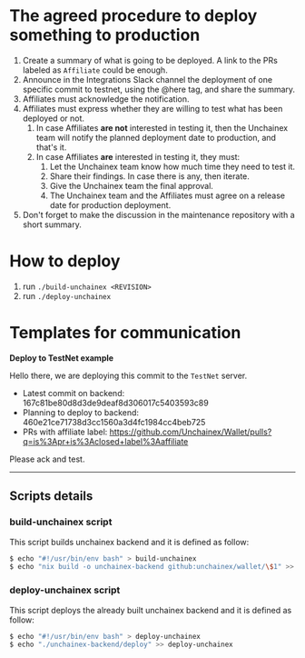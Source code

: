 # The agreed procedure to deploy something to production

1. Create a summary of what is going to be deployed. A link to the PRs labeled as `Affiliate` could be enough.
2. Announce in the Integrations Slack channel the deployment of one specific commit to testnet, using the @here tag, and share the summary.
3. Affiliates must acknowledge the notification.
4. Affiliates must express whether they are willing to test what has been deployed or not.
   1. In case Affiliates **are not** interested in testing it, then the Unchainex team will notify the planned deployment date to production, and that's it.
   2. In case Affiliates **are** interested in testing it, they must:
      1. Let the Unchainex team know how much time they need to test it.
      2. Share their findings. In case there is any, then iterate.
      3. Give the Unchainex team the final approval.
      4. The Unchainex team and the Affiliates must agree on a release date for production deployment.
5. Don't forget to make the discussion in the maintenance repository with a short summary.

# How to deploy

1. run `./build-unchainex <REVISION>`
2. run `./deploy-unchainex`

# Templates for communication

**Deploy to TestNet example**

Hello there, we are deploying this commit to the `TestNet` server.
- Latest commit on backend: 167c81be80d8d3de9deaf8d306017c5403593c89
- Planning to deploy to backend: 460e21ce71738d3cc1560a3d4fc1984cc4beb725
- PRs with affiliate label: https://github.com/Unchainex/Wallet/pulls?q=is%3Apr+is%3Aclosed+label%3Aaffiliate

Please ack and test.

-------

## Scripts details

### build-unchainex script

This script builds unchainex backend and it is defined as follow:

```bash
$ echo "#!/usr/bin/env bash" > build-unchainex
$ echo "nix build -o unchainex-backend github:unchainex/wallet/\$1" >> build-unchainex
```

### deploy-unchainex script

This script deploys the already built unchainex backend and it is defined as follow:

```bash
$ echo "#!/usr/bin/env bash" > deploy-unchainex
$ echo "./unchainex-backend/deploy" >> deploy-unchainex
```
